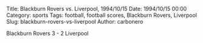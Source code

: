 Title: Blackburn Rovers vs. Liverpool, 1994/10/15
Date: 1994/10/15 00:00
Category: sports
Tags: football, football scores, Blackburn Rovers, Liverpool
Slug: blackburn-rovers-vs-liverpool
Author: carbonero


Blackburn Rovers 3 - 2 Liverpool
